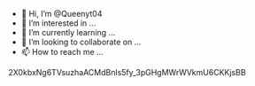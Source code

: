 - 👋 Hi, I’m @Queenyt04
- 👀 I’m interested in ...
- 🌱 I’m currently learning ...
- 💞️ I’m looking to collaborate on ...
- 📫 How to reach me ...

<!---
Queenyt04/Queenyt04 is a ✨ special ✨ repository because its `README.md` (this file) appears on your GitHub profile.
You can click the Preview link to take a look at your changes.
--->
2X0kbxNg6TVsuzhaACMdBnls5fy_3pGHgMWrWVkmU6CKKjsBB
